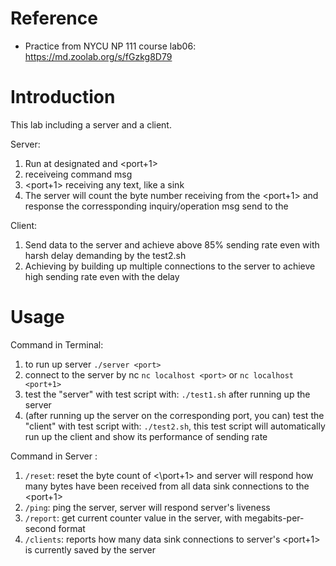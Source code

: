 # Reference
* Practice from NYCU NP 111 course lab06: https://md.zoolab.org/s/fGzkg8D79

# Introduction
This lab including a server and a client.

Server:
1. Run at designated <port> and <port+1>
2. <port> receiveing command msg
3. <port+1> receiving any text, like a sink
4. The server will count the byte number receiving from the <port+1> and response the corressponding inquiry/operation msg send to the <port>

Client:
1. Send data to the server and achieve above 85% sending rate even with harsh delay demanding by the test2.sh
2. Achieving by building up multiple connections to the server to achieve high sending rate even with the delay

# Usage
Command in Terminal:
1. to run up server ```./server <port>```
2. connect to the server by nc ```nc localhost <port>``` or ```nc localhost <port+1>```
3. test the "server" with test script with: ```./test1.sh``` after running up the server
4. (after running up the server on the corresponding port, you can) test the "client" with test script with: ```./test2.sh```, this test script will automatically run up the client and show its performance of sending rate


Command in Server <port>:
1. ```/reset```: reset the byte count of <\port+1> and server will respond how many bytes have been received from all data sink connections to the <port+1>
2. ```/ping```: ping the server, server will respond server's liveness
3. ```/report```: get current counter value in the server, with megabits-per-second format
4. ```/clients```: reports how many data sink connections to server's <port+1> is currently saved by the server
